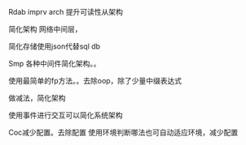 Rdab imprv arch  提升可读性从架构

简化架构  网络中间层，


简化存储使用json代替sql db


Smp 各种中间件简化架构。。


使用最简单的fp方法。。去除oop，除了少量中缀表达式

做减法，简化架构

使用事件进行交互可以简化系统架构

Coc减少配置。去除配置
使用环境判断哪法也可自动适应环境，减少配置


